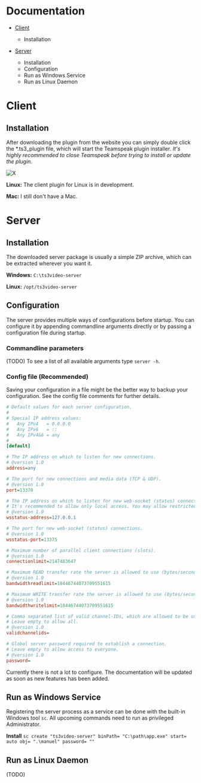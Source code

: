 <!--
title: Documentation
-->
# Documentation

* [Client](#client)
  * Installation

* [Server](#server)
  * Installation
  * Configuration
  * Run as Windows Service
  * Run as Linux Daemon


# Client

## Installation
After downloading the plugin from the website you can simply double click the *.ts3\_plugin file, which will start the Teamspeak plugin installer.
_It's highly recommended to close Teamspeak before trying to install or update the plugin._

![X](img/docs/client-plugin-install.png)

__Linux:__ The client plugin for Linux is in development.

__Mac:__ I still don't have a Mac.


# Server

## Installation
The downloaded server package is usually a simple ZIP archive, which can be extracted wherever you want it.

__Windows:__ `C:\ts3video-server`

__Linux:__ `/opt/ts3video-server`

## Configuration
The server provides multiple ways of configurations before startup. You can configure it by appending commandline arguments directly or by passing a configuration file during startup.

### Commandline parameters
(TODO) To see a list of all available arguments type `server -h`.

### Config file (Recommended)
Saving your configuration in a file might be the better way to backup your configuration.
See the config file comments for further details.

```ini
# Default values for each server configuration.
#
# Special IP address values:
#   Any IPv4   = 0.0.0.0
#   Any IPv6   = ::
#   Any IPv4&6 = any
#
[default]

# The IP address on which to listen for new connections.
# @version 1.0
address=any

# The port for new connections and media data (TCP & UDP).
# @version 1.0
port=13370

# The IP address on which to listen for new web-socket (status) connections.
# It's recommended to allow only local access. You may allow restricted access via ProxyPass (Apache).
# @version 1.0
wsstatus-address=127.0.0.1

# The port for new web-socket (status) connections.
# @version 1.0
wsstatus-port=13375

# Maximum number of parallel client connections (slots).
# @version 1.0
connectionlimit=2147483647

# Maximum READ transfer rate the server is allowed to use (bytes/second).
# @version 1.0
bandwidthreadlimit=18446744073709551615

# Maximum WRITE transfer rate the server is allowed to use (bytes/second).
# @version 1.0
bandwidthwritelimit=18446744073709551615

# Comma separated list of valid channel-IDs, which are allowed to be used.
# Leave empty to allow all.
# @version 1.0
validchannelids=

# Global server password required to establish a connection.
# Leave empty to allow access to everyone.
# @version 1.0
password=
```

Currently there is not a lot to configure. The documentation will be updated as soon as new features has been added.

## Run as Windows Service
Registering the server process as a service can be done with the built-in Windows tool `sc`.
All upcoming commands need to run as privileged Administrator.

__Install__
`sc create "ts3video-server" binPath= "C:\path\app.exe" start= auto obj= ".\manuel" password= "" `


## Run as Linux Daemon
(TODO)